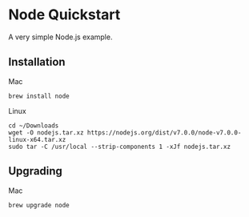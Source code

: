 # Node Quickstart

A very simple Node.js example.

## Installation

Mac

```
brew install node
```

Linux

```
cd ~/Downloads
wget -O nodejs.tar.xz https://nodejs.org/dist/v7.0.0/node-v7.0.0-linux-x64.tar.xz
sudo tar -C /usr/local --strip-components 1 -xJf nodejs.tar.xz
```

## Upgrading

Mac

```
brew upgrade node
```


